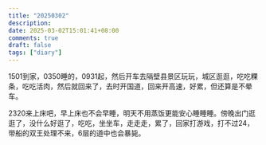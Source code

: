 ```yaml
---
title: "20250302"
description: 
date: 2025-03-02T15:01:41+08:00
comments: true
draft: false
tags: ["diary"]
---
```

1501到家，0350睡的，0931起，然后开车去隔壁县景区玩玩，城区逛逛，吃吃粿条，吃吃活肉，然后就回来了，去时开国道，回来开高速，好累，但还算是不晕车。

2320来上床吧，早上床也不会早睡，明天不用蒸饭更能安心睡睡睡。傍晚出门逛逛了，没什么好逛了，吃吃，坐坐车，走走走，累了，回家打游戏，打不过24，带船的双王处理不来，6层的道中也会暴毙。